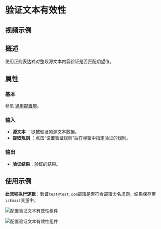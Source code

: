 # 验证文本有效性

## 视频示例

## 概述

使用正则表达式对整段源文本内容验证是否匹配期望值。

## 属性

### 基本

参见 [通用配置项](../Appendix/CommonConfigurationItems.md)。

### 输入

- **源文本** ：欲被验证的源文本数据。
- **提取规则** ：点击“设置验证规则”后在弹窗中指定验证的规则。

### 输出

- **验证结果**：验证的结果。

## 使用示例

**此流程执行逻辑**：验证`test@test.com`邮箱是否符合邮箱命名规则，结果保存至`isEmail`变量中。

![配置验证文本有效性组件](https://docimages.blob.core.chinacloudapi.cn/images/Activities/VerifyTextActivity2021010402.png)

![配置验证文本有效性组件](https://docimages.blob.core.chinacloudapi.cn/images/Activities/VerifyTextActivity2021010403.png)
